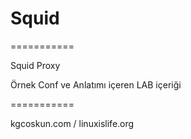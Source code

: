 # Squid
===========

Squid Proxy


Örnek Conf ve Anlatımı içeren LAB içeriği




===========

kgcoskun.com / 
linuxislife.org
